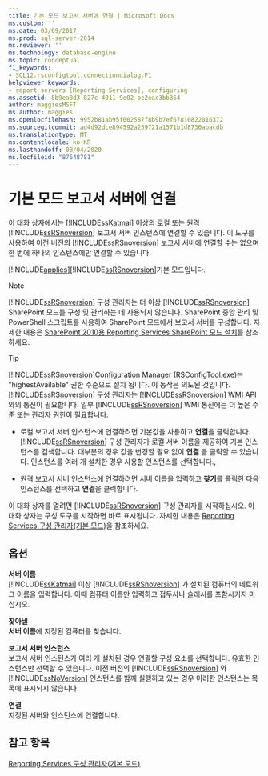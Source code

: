 ```yaml
---
title: 기본 모드 보고서 서버에 연결 | Microsoft Docs
ms.custom: ''
ms.date: 03/09/2017
ms.prod: sql-server-2014
ms.reviewer: ''
ms.technology: database-engine
ms.topic: conceptual
f1_keywords:
- SQL12.rsconfigtool.connectiondialog.F1
helpviewer_keywords:
- report servers [Reporting Services], configuring
ms.assetid: 8b9ea8d3-827c-4011-9e02-be2eac3bb364
author: maggiesMSFT
ms.author: maggies
ms.openlocfilehash: 9952b81ab95f002587f8b9b7ef67810822016372
ms.sourcegitcommit: ad4d92dce894592a259721a1571b1d8736abacdb
ms.translationtype: MT
ms.contentlocale: ko-KR
ms.lasthandoff: 08/04/2020
ms.locfileid: "87648781"
---
```

# <a name="connect-to-a-native-mode-report-server"></a>기본 모드 보고서 서버에 연결
  이 대화 상자에서는 [!INCLUDE[ssKatmai](../../includes/sskatmai-md.md)] 이상의 로컬 또는 원격 [!INCLUDE[ssRSnoversion](../../includes/ssrsnoversion-md.md)] 보고서 서버 인스턴스에 연결할 수 있습니다. 이 도구를 사용하여 이전 버전의 [!INCLUDE[ssRSnoversion](../../includes/ssrsnoversion-md.md)] 보고서 서버에 연결할 수는 없으며 한 번에 하나의 인스턴스에만 연결할 수 있습니다.  
  
 [!INCLUDE[applies](../../includes/applies-md.md)][!INCLUDE[ssRSnoversion](../../includes/ssrsnoversion-md.md)]기본 모드입니다.  
  
> [!NOTE]  
>  [!INCLUDE[ssRSnoversion](../../includes/ssrsnoversion-md.md)] 구성 관리자는 더 이상 [!INCLUDE[ssRSnoversion](../../includes/ssrsnoversion-md.md)] SharePoint 모드를 구성 및 관리하는 데 사용되지 않습니다. SharePoint 중앙 관리 및 PowerShell 스크립트를 사용하여 SharePoint 모드에서 보고서 서버를 구성합니다. 자세한 내용은 [SharePoint 2010용 Reporting Services SharePoint 모드 설치](../../../2014/sql-server/install/install-reporting-services-sharepoint-mode-for-sharepoint-2010.md)를 참조하세요.  
  
> [!TIP]  
>  [!INCLUDE[ssRSnoversion](../../includes/ssrsnoversion-md.md)]Configuration Manager (RSConfigTool.exe)는 "highestAvailable" 권한 수준으로 설치 됩니다. 이 동작은 의도된 것입니다. [!INCLUDE[ssRSnoversion](../../includes/ssrsnoversion-md.md)] 구성 관리자는 [!INCLUDE[ssRSnoversion](../../includes/ssrsnoversion-md.md)] WMI API와의 통신이 필요합니다. 일부 [!INCLUDE[ssRSnoversion](../../includes/ssrsnoversion-md.md)] WMI 통신에는 더 높은 수준 또는 관리자 권한이 필요합니다.  
  
-   로컬 보고서 서버 인스턴스에 연결하려면 기본값을 사용하고 **연결**을 클릭합니다. [!INCLUDE[ssRSnoversion](../../includes/ssrsnoversion-md.md)] 구성 관리자가 로컬 서버 이름을 제공하여 기본 인스턴스를 검색합니다. 대부분의 경우 값을 변경할 필요 없이 **연결** 을 클릭할 수 있습니다. 인스턴스를 여러 개 설치한 경우 사용할 인스턴스를 선택합니다.,  
  
-   원격 보고서 서버 인스턴스에 연결하려면 서버 이름을 입력하고 **찾기**를 클릭한 다음 인스턴스를 선택하고 **연결**을 클릭합니다.  
  
 이 대화 상자를 열려면 [!INCLUDE[ssRSnoversion](../../includes/ssrsnoversion-md.md)] 구성 관리자를 시작하십시오. 이 대화 상자는 구성 도구를 시작하면 바로 표시됩니다. 자세한 내용은 [Reporting Services 구성 관리자&#40;기본 모드&#41;](../../../2014/sql-server/install/reporting-services-configuration-manager-native-mode.md)을 참조하세요.  
  
## <a name="options"></a>옵션  
 **서버 이름**  
 [!INCLUDE[ssKatmai](../../includes/sskatmai-md.md)] 이상 [!INCLUDE[ssRSnoversion](../../includes/ssrsnoversion-md.md)] 가 설치된 컴퓨터의 네트워크 이름을 입력합니다. 이때 컴퓨터 이름만 입력하고 접두사나 슬래시를 포함시키지 마십시오.  
  
 **찾아낼**  
 **서버 이름**에 지정된 컴퓨터를 찾습니다.  
  
 **보고서 서버 인스턴스**  
 보고서 서버 인스턴스가 여러 개 설치된 경우 연결할 구성 요소를 선택합니다. 유효한 인스턴스만 선택할 수 있습니다. 이전 버전의 [!INCLUDE[ssRSnoversion](../../includes/ssrsnoversion-md.md)] 와 [!INCLUDE[ssNoVersion](../../includes/ssnoversion-md.md)] 인스턴스를 함께 실행하고 있는 경우 이러한 인스턴스는 목록에 표시되지 않습니다.  
  
 **연결**  
 지정된 서버와 인스턴스에 연결합니다.  
  
## <a name="see-also"></a>참고 항목  
 [Reporting Services 구성 관리자&#40;기본 모드&#41;](../../../2014/sql-server/install/reporting-services-configuration-manager-native-mode.md)  
  
  
